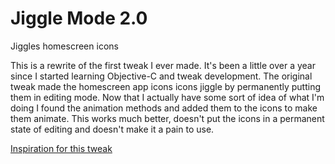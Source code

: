 # Jiggle Mode 2.0

Jiggles homescreen icons

This is a rewrite of the first tweak I ever made. It's been a little over a year since I started learning Objective-C and tweak development. The original tweak made the homescreen app icons icons jiggle by permanently putting them in editing mode. Now that I actually have some sort of idea of what I'm doing I found the animation methods and added them to the icons to make them animate. This works much better, doesn't put the icons in a permanent state of editing and doesn't make it a pain to use.

[Inspiration for this tweak](https://www.youtube.com/watch?v=pAOjDXdiUzM)
